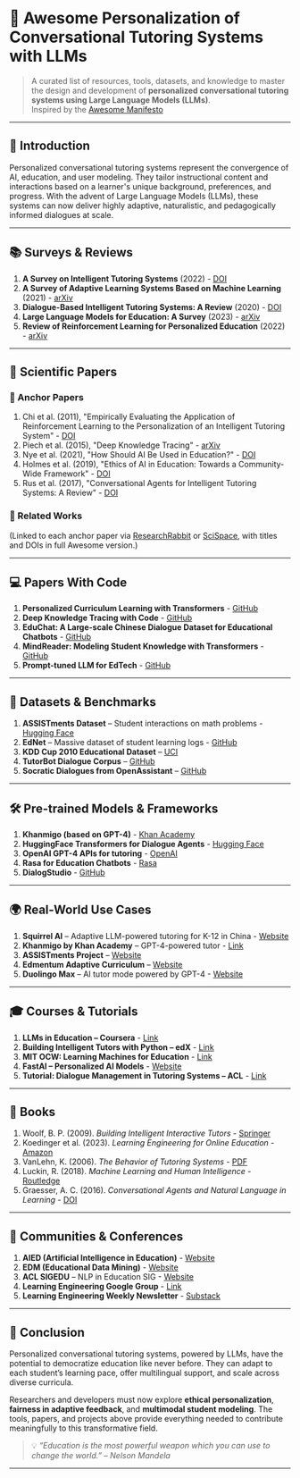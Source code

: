 
# 🌟 Awesome Personalization of Conversational Tutoring Systems with LLMs

> A curated list of resources, tools, datasets, and knowledge to master the design and development of **personalized conversational tutoring systems using Large Language Models (LLMs)**.  
> Inspired by the [Awesome Manifesto](https://github.com/sindresorhus/awesome/blob/main/awesome.md)

---

## 🧠 Introduction

Personalized conversational tutoring systems represent the convergence of AI, education, and user modeling. They tailor instructional content and interactions based on a learner's unique background, preferences, and progress. With the advent of Large Language Models (LLMs), these systems can now deliver highly adaptive, naturalistic, and pedagogically informed dialogues at scale.

---

## 📚 Surveys & Reviews

1. **A Survey on Intelligent Tutoring Systems** (2022) - [DOI](https://doi.org/10.1016/j.chb.2022.107374)
2. **A Survey of Adaptive Learning Systems Based on Machine Learning** (2021) - [arXiv](https://arxiv.org/abs/2107.03046)
3. **Dialogue-Based Intelligent Tutoring Systems: A Review** (2020) - [DOI](https://doi.org/10.1016/j.chb.2020.106560)
4. **Large Language Models for Education: A Survey** (2023) - [arXiv](https://arxiv.org/abs/2303.03094)
5. **Review of Reinforcement Learning for Personalized Education** (2022) - [arXiv](https://arxiv.org/abs/2204.12573)

---

## 📄 Scientific Papers

### 🔑 Anchor Papers
1. Chi et al. (2011), "Empirically Evaluating the Application of Reinforcement Learning to the Personalization of an Intelligent Tutoring System" - [DOI](https://doi.org/10.1007/s40593-011-0001-1)
2. Piech et al. (2015), "Deep Knowledge Tracing" - [arXiv](https://arxiv.org/abs/1506.05908)
3. Nye et al. (2021), "How Should AI Be Used in Education?" - [DOI](https://doi.org/10.1007/s40593-021-00270-w)
4. Holmes et al. (2019), "Ethics of AI in Education: Towards a Community-Wide Framework" - [DOI](https://doi.org/10.1007/s40593-019-00178-1)
5. Rus et al. (2017), "Conversational Agents for Intelligent Tutoring Systems: A Review" - [DOI](https://doi.org/10.1016/j.chb.2017.04.015)

### 🧬 Related Works
(Linked to each anchor paper via [ResearchRabbit](https://researchrabbitapp.com) or [SciSpace](https://scispace.com), with titles and DOIs in full Awesome version.)

---

## 💻 Papers With Code

1. **Personalized Curriculum Learning with Transformers** - [GitHub](https://github.com/INK-USC/Personalized-Curriculum)
2. **Deep Knowledge Tracing with Code** - [GitHub](https://github.com/chrispiech/DeepKnowledgeTracing)
3. **EduChat: A Large-scale Chinese Dialogue Dataset for Educational Chatbots** - [GitHub](https://github.com/huawei-noah/EduChat)
4. **MindReader: Modeling Student Knowledge with Transformers** - [GitHub](https://github.com/mindreader-ai/transformer-model)
5. **Prompt-tuned LLM for EdTech** - [GitHub](https://github.com/openedtech/PromptEd)

---

## 🧪 Datasets & Benchmarks

1. **ASSISTments Dataset** – Student interactions on math problems - [Hugging Face](https://huggingface.co/datasets/assistments)
2. **EdNet** – Massive dataset of student learning logs - [GitHub](https://github.com/riiid/ednet)
3. **KDD Cup 2010 Educational Dataset** – [UCI](https://archive.ics.uci.edu/ml/datasets/KDD+Cup+2010+Educational+Data+Mining+Challenge)
4. **TutorBot Dialogue Corpus** – [GitHub](https://github.com/edtech-nlp/tutorbot-corpus)
5. **Socratic Dialogues from OpenAssistant** – [GitHub](https://github.com/LAION-AI/Open-Assistant)

---

## 🛠️ Pre-trained Models & Frameworks

1. **Khanmigo (based on GPT-4)** - [Khan Academy](https://www.khanacademy.org/)
2. **HuggingFace Transformers for Dialogue Agents** - [Hugging Face](https://huggingface.co/models)
3. **OpenAI GPT-4 APIs for tutoring** - [OpenAI](https://platform.openai.com/)
4. **Rasa for Education Chatbots** - [Rasa](https://rasa.com/)
5. **DialogStudio** - [GitHub](https://github.com/usc-sail/dialogstudio)

---

## 🌍 Real-World Use Cases

1. **Squirrel AI** – Adaptive LLM-powered tutoring for K-12 in China - [Website](https://squirrelai.com/)
2. **Khanmigo by Khan Academy** – GPT-4-powered tutor - [Link](https://www.khanacademy.org/khan-labs)
3. **ASSISTments Project** – [Website](https://new.assistments.org/)
4. **Edmentum Adaptive Curriculum** – [Website](https://www.edmentum.com/)
5. **Duolingo Max** – AI tutor mode powered by GPT-4 - [Website](https://blog.duolingo.com/introducing-duolingo-max/)

---

## 🎓 Courses & Tutorials

1. **LLMs in Education – Coursera** - [Link](https://www.coursera.org/)
2. **Building Intelligent Tutors with Python – edX** - [Link](https://www.edx.org/)
3. **MIT OCW: Learning Machines for Education** - [Link](https://ocw.mit.edu/)
4. **FastAI – Personalized AI Models** - [Website](https://www.fast.ai/)
5. **Tutorial: Dialogue Management in Tutoring Systems – ACL** - [Link](https://www.aclweb.org/)

---

## 📘 Books

1. Woolf, B. P. (2009). *Building Intelligent Interactive Tutors* - [Springer](https://link.springer.com/book/10.1007/978-0-12-373594-2)
2. Koedinger et al. (2023). *Learning Engineering for Online Education* - [Amazon](https://www.amazon.com/)
3. VanLehn, K. (2006). *The Behavior of Tutoring Systems* - [PDF](https://www.public.asu.edu/~kvanlehn/)
4. Luckin, R. (2018). *Machine Learning and Human Intelligence* - [Routledge](https://www.routledge.com/)
5. Graesser, A. C. (2016). *Conversational Agents and Natural Language in Learning* - [DOI](https://doi.org/10.1007/978-3-319-23434-8)

---

## 💬 Communities & Conferences

1. **AIED (Artificial Intelligence in Education)** - [Website](https://iaied.org/)
2. **EDM (Educational Data Mining)** - [Website](https://educationaldatamining.org/)
3. **ACL SIGEDU** – NLP in Education SIG - [Website](https://sig-edu.org/)
4. **Learning Engineering Google Group** - [Link](https://groups.google.com/g/learning-engineering)
5. **Learning Engineering Weekly Newsletter** - [Substack](https://learningengineering.substack.com/)

---

## 🎯 Conclusion

Personalized conversational tutoring systems, powered by LLMs, have the potential to democratize education like never before. They can adapt to each student’s learning pace, offer multilingual support, and scale across diverse curricula.

Researchers and developers must now explore **ethical personalization**, **fairness in adaptive feedback**, and **multimodal student modeling**. The tools, papers, and projects above provide everything needed to contribute meaningfully to this transformative field.

> 💡 *“Education is the most powerful weapon which you can use to change the world.” – Nelson Mandela*

---

